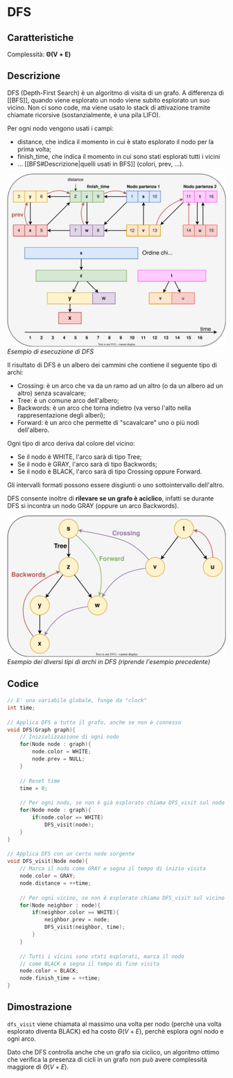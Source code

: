# DFS
## Caratteristiche
Complessità: $\boldsymbol{\Theta(V+E)}$

## Descrizione
DFS (Depth-First Search) è un algoritmo di visita di un grafo. A differenza di [[BFS]], quando viene esplorato un nodo viene subito esplorato un suo vicino.
Non ci sono code, ma viene usato lo stack di attivazione tramite chiamate ricorsive (sostanzialmente, è una pila LIFO).

Per ogni nodo vengono usati i campi:
- distance, che indica il momento in cui è stato esplorato il nodo per la prima volta;
- finish_time, che indica il momento in cui sono stati esplorati tutti i vicini
- ... [[BFS#Descrizione|quelli usati in BFS]] (colori, prev, ...).

![](Images/dfs.svg)
*Esempio di esecuzione di DFS*

Il risultato di DFS è un albero dei cammini che contiene il seguente tipo di archi:
- Crossing: è un arco che va da un ramo ad un altro (o da un albero ad un altro) senza scavalcare;
- Tree: è un comune arco dell'albero;
- Backwords: è un arco che torna indietro (va verso l'alto nella rappresentazione degli alberi);
- Forward: è un arco che permette di "scavalcare" uno o più nodi dell'albero.

Ogni tipo di arco deriva dal colore del vicino:
- Se il nodo è WHITE, l'arco sarà di tipo Tree;
- Se il nodo è GRAY, l'arco sarà di tipo Backwords;
- Se il nodo è BLACK, l'arco sarà di tipo Crossing oppure Forward.

Gli intervalli formati possono essere disgiunti o uno sottointervallo dell'altro.

DFS consente inoltre di **rilevare se un grafo è aciclico**, infatti se durante DFS si incontra un nodo GRAY (oppure un arco Backwords).

![Esempio dei diversi tipi di archi in DFS](Images/dfs_tree.svg)
*Esempio dei diversi tipi di archi in DFS (riprende l'esempio precedente)*

## Codice
````c
// E' una variabile globale, funge da "clock"
int time;

// Applica DFS a tutto il grafo, anche se non è connesso
void DFS(Graph graph){
	// Inizializzazione di ogni nodo
	for(Node node : graph){
		node.color = WHITE;
		node.prev = NULL;
	}
	
	// Reset time
	time = 0;

	// Per ogni nodo, se non è già esplorato chiama DFS_visit sul nodo
	for(Node node : graph){
		if(node.color == WHITE)
			DFS_visit(node);
	}
}

// Applica DFS con un certo nodo sorgente
void DFS_visit(Node node){
	// Marca il nodo come GRAY e segna il tempo di inizio visita
	node.color = GRAY;
	node.distance = ++time;
	
	// Per ogni vicino, se non è esplorato chiama DFS_visit sul vicino
	for(Node neighbor : node){
		if(neighbor.color == WHITE){
			neighbor.prev = node;
			DFS_visit(neighbor, time);
		}
	}
	
	// Tutti i vicini sono stati esplorati, marca il nodo
	// come BLACK e segna il tempo di fine visita
	node.color = BLACK;
	node.finish_time = ++time;
}
````

## Dimostrazione
````dfs_visit```` viene chiamata al massimo una volta per nodo (perchè una volta esplorato diventa BLACK) ed ha costo $\Theta(V+E)$, perchè esplora ogni nodo e ogni arco.

Dato che DFS controlla anche che un grafo sia ciclico, un algoritmo ottimo che verifica la presenza di cicli in un grafo non può avere complessità maggiore di $\Theta(V+E)$.